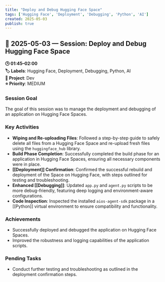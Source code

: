 ```yaml
---
title: "Deploy and Debug Hugging Face Space"
tags: ['Hugging Face', 'Deployment', 'Debugging', 'Python', 'AI']
created: 2025-05-03
publish: true
---
```


## 📅 2025-05-03 — Session: Deploy and Debug Hugging Face Space

**🕒 01:45–02:00**  
**🏷️ Labels**: Hugging Face, Deployment, Debugging, Python, AI  
**📂 Project**: Dev  
**⭐ Priority**: MEDIUM  


### Session Goal
The goal of this session was to manage the deployment and debugging of an application on Hugging Face Spaces.

### Key Activities
- **Wiping and Re-uploading Files**: Followed a step-by-step guide to safely delete all files from a Hugging Face Space and re-upload fresh files using the `huggingface_hub` library.
- **Build Phase Completion**: Successfully completed the build phase for an application in Hugging Face Spaces, ensuring all necessary components were in place.
- **[[Deployment]] Confirmation**: Confirmed the successful rebuild and deployment of the Space on Hugging Face, with steps outlined for testing and troubleshooting.
- **Enhanced [[Debugging]]**: Updated `app.py` and `agent.py` scripts to be more debug-friendly, featuring deep logging and environment-aware configurations.
- **Code Inspection**: Inspected the installed `aios-agent-sdk` package in a [[Python]] virtual environment to ensure compatibility and functionality.

### Achievements
- Successfully deployed and debugged the application on Hugging Face Spaces.
- Improved the robustness and logging capabilities of the application scripts.

### Pending Tasks
- Conduct further testing and troubleshooting as outlined in the deployment confirmation steps.
